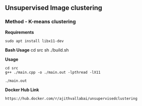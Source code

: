 ## Unsupervised Image clustering

### Method - K-means clustering

**Requirements**

    sudo apt install libx11-dev

**Bash Usage**
    cd src
    sh ./build.sh

**Usage**

    cd src
    g++ ./main.cpp -o ./main.out -lpthread -lX11

    ./main.out

**Docker Hub Link**

    https://hub.docker.com/r/ajithvallabai/unsupervisedclustering

